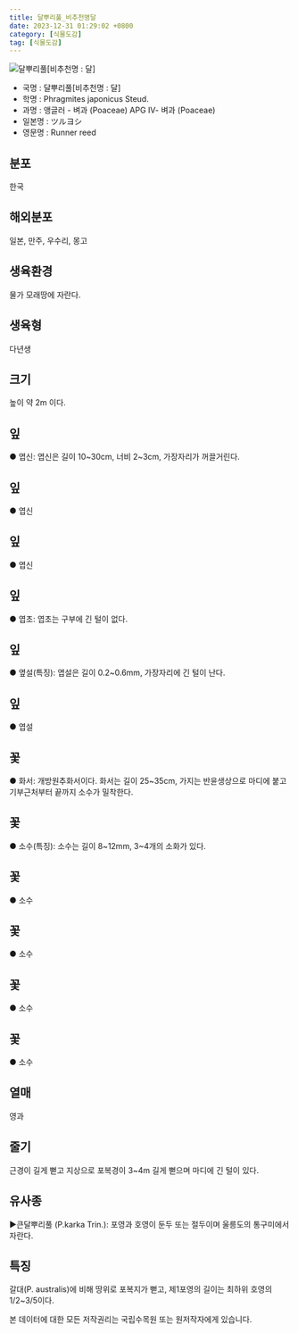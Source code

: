 ```yaml
---
title: 달뿌리풀_비추천명달
date: 2023-12-31 01:29:02 +0800
category: [식물도감]
tag: [식물도감]
---
```




![달뿌리풀[비추천명 : 달]](/fileUpload/plants/basic/Gramineae/Phragmites/14652/1_th2.JPG)
- 국명 : 달뿌리풀[비추천명 : 달]
- 학명 : Phragmites japonicus Steud.
- 과명 : 앵글러 - 벼과 (Poaceae) APG Ⅳ- 벼과 (Poaceae)
- 일본명 : ツルヨシ
- 영문명 : Runner reed


## 분포
한국
## 해외분포
일본, 만주, 우수리, 몽고
## 생육환경
물가 모래땅에 자란다.
## 생육형
다년생
## 크기
높이 약 2m 이다.
## 잎
● 엽신: 엽신은 길이 10~30cm, 너비 2~3cm, 가장자리가 꺼끌거린다.
## 잎
● 엽신
## 잎
● 엽신
## 잎
● 엽초: 엽초는 구부에 긴 털이 없다.
## 잎
● 옆설(특징): 엽설은 길이 0.2~0.6mm, 가장자리에 긴 털이 난다.
## 잎
● 엽설
## 꽃
● 화서: 개방원추화서이다. 화서는 길이 25~35cm, 가지는 반윤생상으로 마디에 붙고 기부근처부터 끝까지 소수가 밀착한다.
## 꽃
● 소수(특징): 소수는 길이 8~12mm, 3~4개의 소화가 있다.
## 꽃
● 소수
## 꽃
● 소수
## 꽃
● 소수
## 꽃
● 소수
## 열매
영과
## 줄기
근경이 길게 뻗고 지상으로 포복경이 3~4m 길게 뻗으며 마디에 긴 털이 있다.
## 유사종
▶큰달뿌리풀 (P.karka Trin.): 포영과 호영이 둔두 또는 절두이며 울릉도의 통구미에서 자란다.
## 특징
갈대(P. australis)에 비해 땅위로 포복지가 뻗고, 제1포영의 길이는 최하위 호영의 1/2~3/5이다.






본 데이터에 대한 모든 저작권리는 국립수목원 또는 원저작자에게 있습니다.
